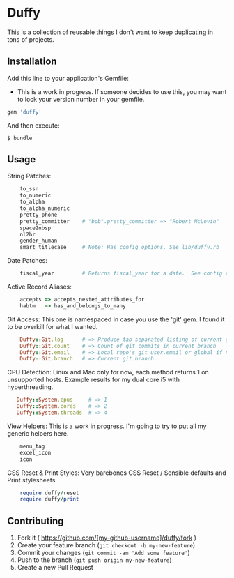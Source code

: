 # Duffy

This is a collection of reusable things I don't want to keep duplicating in tons of projects.

## Installation

Add this line to your application's Gemfile:
* This is a work in progress.  If someone decides to use this, you may want to lock your version number in your gemfile.

```ruby
gem 'duffy'
```

And then execute:

    $ bundle

## Usage

String Patches:
```ruby
    to_ssn
    to_numeric
    to_alpha
    to_alpha_numeric
    pretty_phone
    pretty_committer    # "bob".pretty_committer => "Robert McLovin"
    space2nbsp
    nl2br
    gender_human
    smart_titlecase     # Note: Has config options. See lib/duffy.rb
```

Date Patches:
```ruby
    fiscal_year         # Returns fiscal_year for a date.  See config to set your organization's fiscal year start.
```

Active Record Aliases:
```ruby
    accepts => accepts_nested_attributes_for
    habtm   => has_and_belongs_to_many
```


Git Access:
This one is namespaced in case you use the 'git' gem.  I found it to be overkill for what I wanted.
```ruby
    Duffy::Git.log      # => Produce tab separated listing of current git log.
    Duffy::Git.count    # => Count of git commits in current branch
    Duffy::Git.email    # => Local repo's git user.email or global if none.
    Duffy::Git.branch   # => Current git branch.
```

CPU Detection:
Linux and Mac only for now, each method returns 1 on unsupported hosts.
Example results for my dual core i5 with hyperthreading.
```ruby
   Duffy::System.cpus     # => 1
   Duffy::System.cores    # => 2
   Duffy::System.threads  # => 4
```


View Helpers:
This is a work in progress.  I'm going to try to put all my generic helpers here.
```ruby
    menu_tag
    excel_icon
    icon
```

CSS Reset & Print Styles: Very barebones CSS Reset / Sensible defaults and Print stylesheets.
```ruby
    require duffy/reset
    require duffy/print
```

## Contributing

1. Fork it ( https://github.com/[my-github-username]/duffy/fork )
2. Create your feature branch (`git checkout -b my-new-feature`)
3. Commit your changes (`git commit -am 'Add some feature'`)
4. Push to the branch (`git push origin my-new-feature`)
5. Create a new Pull Request
